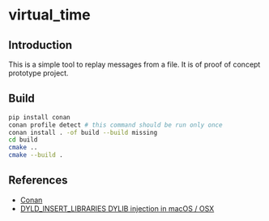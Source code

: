 # virtual_time

## Introduction

This is a simple tool to replay messages from a file. It is of proof of concept prototype project.

## Build

```bash
pip install conan
conan profile detect # this command should be run only once
conan install . -of build --build missing
cd build 
cmake ..
cmake --build .
```

## References

- [Conan](https://conan.io/)
- [DYLD_INSERT_LIBRARIES DYLIB injection in macOS / OSX ](https://theevilbit.github.io/posts/dyld_insert_libraries_dylib_injection_in_macos_osx_deep_dive)